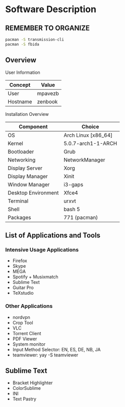 # Software Description


## REMEMBER TO ORGANIZE
```bash
pacman -S transmission-cli
pacman -S fbida
```

## Overview 

User Information

| Concept    | Value    |
| ---------- | -------- |
| User       | mpavezb  |
| Hostname   | zenbook  |


Installation Overview

| Component           | Choice              |
| ------------------- | ------------------- |
| OS                  | Arch Linux [x86_64] |
| Kernel              | 5.0.7-arch1-1-ARCH  |
| Bootloader          | Grub                |
| Networking          | NetworkManager      |
| Display Server      | Xorg                |
| Display Manager     | Xinit               |
| Window Manager      | i3-gaps             |
| Desktop Environment | Xfce4               |
| Terminal            | urxvt               |
| Shell               | bash 5              |
| Packages            | 771 (pacman)        |


## List of Applications and Tools

### Intensive Usage Applications

- Firefox
- Skype
- MEGA
- Spotify + Musixmatch
- Sublime Text
- Guitar Pro
- TeXstudio

### Other Applications

- nordvpn
- Crop Tool
- VLC
- Torrent Client
- PDF Viewer
- System monitor
- Input Method Selector: EN, ES, DE, NB, JA
- teamviewer: yay -S teamviewer

## Sublime Text

- Bracket Highlighter
- ColorSublime
- INI
- Text Pastry
